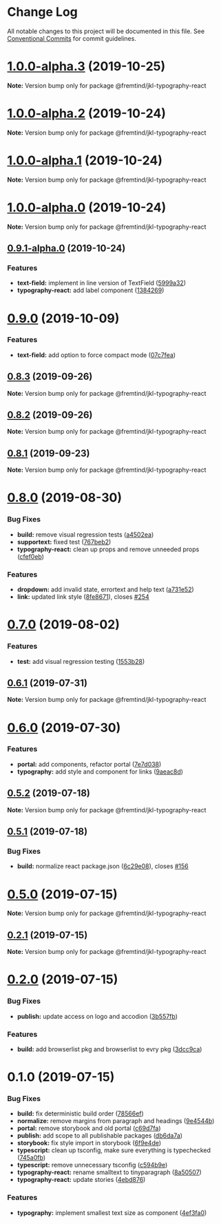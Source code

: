 # Change Log

All notable changes to this project will be documented in this file.
See [Conventional Commits](https://conventionalcommits.org) for commit guidelines.

# [1.0.0-alpha.3](https://github.com/fremtind/jokul/compare/@fremtind/jkl-typography-react@1.0.0-alpha.2...@fremtind/jkl-typography-react@1.0.0-alpha.3) (2019-10-25)

**Note:** Version bump only for package @fremtind/jkl-typography-react





# [1.0.0-alpha.2](https://github.com/fremtind/jokul/compare/@fremtind/jkl-typography-react@1.0.0-alpha.1...@fremtind/jkl-typography-react@1.0.0-alpha.2) (2019-10-24)

**Note:** Version bump only for package @fremtind/jkl-typography-react





# [1.0.0-alpha.1](https://github.com/fremtind/jokul/compare/@fremtind/jkl-typography-react@1.0.0-alpha.0...@fremtind/jkl-typography-react@1.0.0-alpha.1) (2019-10-24)

**Note:** Version bump only for package @fremtind/jkl-typography-react





# [1.0.0-alpha.0](https://github.com/fremtind/jokul/compare/@fremtind/jkl-typography-react@0.9.1-alpha.0...@fremtind/jkl-typography-react@1.0.0-alpha.0) (2019-10-24)

**Note:** Version bump only for package @fremtind/jkl-typography-react





## [0.9.1-alpha.0](https://github.com/fremtind/jokul/compare/@fremtind/jkl-typography-react@0.9.0...@fremtind/jkl-typography-react@0.9.1-alpha.0) (2019-10-24)


### Features

* **text-field:** implement in line version of TextField ([5999a32](https://github.com/fremtind/jokul/commit/5999a32))
* **typography-react:** add label component ([1384269](https://github.com/fremtind/jokul/commit/1384269))





# [0.9.0](https://github.com/fremtind/jokul/compare/@fremtind/jkl-typography-react@0.8.3...@fremtind/jkl-typography-react@0.9.0) (2019-10-09)


### Features

* **text-field:** add option to force compact mode ([07c7fea](https://github.com/fremtind/jokul/commit/07c7fea))





## [0.8.3](https://github.com/fremtind/jokul/compare/@fremtind/jkl-typography-react@0.8.2...@fremtind/jkl-typography-react@0.8.3) (2019-09-26)

**Note:** Version bump only for package @fremtind/jkl-typography-react





## [0.8.2](https://github.com/fremtind/jokul/compare/@fremtind/jkl-typography-react@0.8.1...@fremtind/jkl-typography-react@0.8.2) (2019-09-26)

**Note:** Version bump only for package @fremtind/jkl-typography-react





## [0.8.1](https://github.com/fremtind/jokul/compare/@fremtind/jkl-typography-react@0.8.0...@fremtind/jkl-typography-react@0.8.1) (2019-09-23)

**Note:** Version bump only for package @fremtind/jkl-typography-react





# [0.8.0](https://github.com/fremtind/jokul/compare/@fremtind/jkl-typography-react@0.7.0...@fremtind/jkl-typography-react@0.8.0) (2019-08-30)


### Bug Fixes

* **build:** remove visual regression tests ([a4502ea](https://github.com/fremtind/jokul/commit/a4502ea))
* **supportext:** fixed test ([767beb2](https://github.com/fremtind/jokul/commit/767beb2))
* **typography-react:** clean up props and remove unneeded props ([cfef0eb](https://github.com/fremtind/jokul/commit/cfef0eb))


### Features

* **dropdown:** add invalid state, errortext and help text ([a731e52](https://github.com/fremtind/jokul/commit/a731e52))
* **link:** updated link style ([8fe8671](https://github.com/fremtind/jokul/commit/8fe8671)), closes [#254](https://github.com/fremtind/jokul/issues/254)





# [0.7.0](https://github.com/fremtind/jokul/compare/@fremtind/jkl-typography-react@0.6.1...@fremtind/jkl-typography-react@0.7.0) (2019-08-02)


### Features

* **test:** add visual regression testing ([1553b28](https://github.com/fremtind/jokul/commit/1553b28))





## [0.6.1](https://github.com/fremtind/jokul/compare/@fremtind/jkl-typography-react@0.6.0...@fremtind/jkl-typography-react@0.6.1) (2019-07-31)

**Note:** Version bump only for package @fremtind/jkl-typography-react





# [0.6.0](https://github.com/fremtind/jokul/compare/@fremtind/jkl-typography-react@0.5.2...@fremtind/jkl-typography-react@0.6.0) (2019-07-30)


### Features

* **portal:** add components, refactor portal ([7e7d038](https://github.com/fremtind/jokul/commit/7e7d038))
* **typography:** add style and component for links ([9aeac8d](https://github.com/fremtind/jokul/commit/9aeac8d))





## [0.5.2](https://github.com/fremtind/jokul/compare/@fremtind/jkl-typography-react@0.5.1...@fremtind/jkl-typography-react@0.5.2) (2019-07-18)

**Note:** Version bump only for package @fremtind/jkl-typography-react





## [0.5.1](https://github.com/fremtind/jokul/compare/@fremtind/jkl-typography-react@0.5.0...@fremtind/jkl-typography-react@0.5.1) (2019-07-18)


### Bug Fixes

* **build:** normalize react package.json ([6c29e08](https://github.com/fremtind/jokul/commit/6c29e08)), closes [#156](https://github.com/fremtind/jokul/issues/156)





# [0.5.0](https://github.com/fremtind/jokul/compare/@fremtind/jkl-typography-react@0.2.1...@fremtind/jkl-typography-react@0.5.0) (2019-07-15)

**Note:** Version bump only for package @fremtind/jkl-typography-react





## [0.2.1](https://github.com/fremtind/jokul/compare/@fremtind/jkl-typography-react@0.2.0...@fremtind/jkl-typography-react@0.2.1) (2019-07-15)

**Note:** Version bump only for package @fremtind/jkl-typography-react





# [0.2.0](https://github.com/fremtind/jokul/compare/@fremtind/jkl-typography-react@0.1.0...@fremtind/jkl-typography-react@0.2.0) (2019-07-15)

### Bug Fixes

-   **publish:** update access on logo and accodion ([3b557fb](https://github.com/fremtind/jokul/commit/3b557fb))

### Features

-   **build:** add browserlist pkg and browserlist to evry pkg ([3dcc9ca](https://github.com/fremtind/jokul/commit/3dcc9ca))

# 0.1.0 (2019-07-15)

### Bug Fixes

-   **build:** fix deterministic build order ([78566ef](https://github.com/fremtind/jokul/commit/78566ef))
-   **normalize:** remove margins from paragraph and headings ([9e4544b](https://github.com/fremtind/jokul/commit/9e4544b))
-   **portal:** remove storybook and old portal ([c69d7fa](https://github.com/fremtind/jokul/commit/c69d7fa))
-   **publish:** add scope to all publishable packages ([db6da7a](https://github.com/fremtind/jokul/commit/db6da7a))
-   **storybook:** fix style import in storybook ([6f9e4de](https://github.com/fremtind/jokul/commit/6f9e4de))
-   **typescript:** clean up tsconfig, make sure everything is typechecked ([745a0fb](https://github.com/fremtind/jokul/commit/745a0fb))
-   **typescript:** remove unnecessary tsconfig ([c594b9e](https://github.com/fremtind/jokul/commit/c594b9e))
-   **typography-react:** rename smalltext to tinyparagraph ([8a50507](https://github.com/fremtind/jokul/commit/8a50507))
-   **typography-react:** update stories ([4ebd876](https://github.com/fremtind/jokul/commit/4ebd876))

### Features

-   **typography:** implement smallest text size as component ([4ef3fa0](https://github.com/fremtind/jokul/commit/4ef3fa0))
